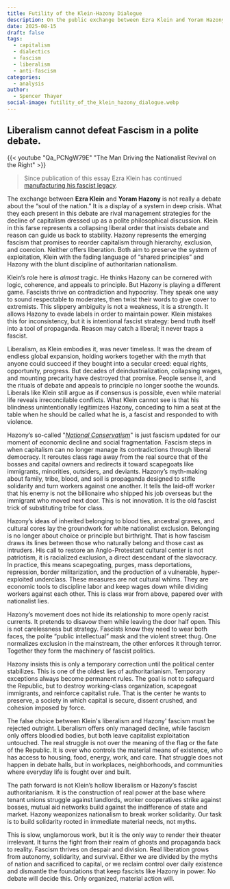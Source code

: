 ```yaml
---
title: Futility of the Klein-Hazony Dialogue
description: On the public exchange between Ezra Klein and Yoram Hazony.
date: 2025-08-15
draft: false
tags:
  - capitalism
  - dialectics
  - fascism
  - liberalism
  - anti-fascism
categories:
  - analysis
author:
  - Spencer Thayer
social-image: futility_of_the_klein_hazony_dialogue.webp
---
```

## Liberalism cannot defeat Fascism in a polite debate.

{{< youtube "Qa_PCNgW79E" "The Man Driving the Nationalist Revival on the Right" >}}

> Since publication of this essay Ezra Klein has continued [manufacturing his fascist legacy](/analysis/manufacturing_his_fascist_legacy).

The exchange between **Ezra Klein** and **Yoram Hazony** is not really a debate about the “soul of the nation.” It is a display of a system in deep crisis. What they each present in this debate are rival management strategies for the decline of capitalism dressed up as a polite philosophical  discussion. Klein in this farse represents a collapsing liberal order that insists debate and reason can guide us back to stability. Hazony represents the emerging fascism that promises to reorder capitalism through hierarchy, exclusion, and coercion. Neither offers liberation. Both aim to preserve the system of exploitation, Klein with the fading language of “shared principles” and Hazony with the blunt discipline of authoritarian nationalism.  

Klein’s role here is _almost_ tragic. He thinks Hazony can be cornered with logic, coherence, and appeals to principle. But Hazony is playing a different game. Fascists thrive on contradiction and hypocrisy. They speak one way to sound respectable to moderates, then twist their words to give cover to extremists. This slippery ambiguity is not a weakness, it is a strength. It allows Hazony to evade labels in order to maintain power. Klein mistakes this for inconsistency, but it is intentional fascist strategy: bend truth itself into a tool of propaganda. Reason may catch a liberal; it never traps a fascist.  

Liberalism, as Klein embodies it, was never timeless. It was the dream of endless global expansion, holding workers together with the myth that anyone could succeed if they bought into a secular creed: equal rights, opportunity, progress. But decades of deindustrialization, collapsing wages, and mounting precarity have destroyed that promise. People sense it, and the rituals of debate and appeals to principle no longer soothe the wounds. Liberals like Klein still argue as if consensus is possible, even while material life reveals irreconcilable conflicts. What Klein cannot see is that his blindness unintentionally legitimizes Hazony, conceding to him a seat at the table when he should be called what he is, a fascist and responded to with violence. 

Hazony’s so-called "[_National Conservatism_](https://www.openculture.com/2024/11/umberto-ecos-list-of-the-14-common-features-of-fascism.html)" is just fascism updated for our moment of economic decline and social fragmentation. Fascism steps in when capitalism can no longer manage its contradictions through liberal democracy. It reroutes class rage away from the real source that of the bosses and capital owners and redirects it toward scapegoats like immigrants, minorities, outsiders, and deviants. Hazony’s myth-making about family, tribe, blood, and soil is propaganda designed to stifle solidarity and turn workers against one another. It tells the laid-off worker that his enemy is not the billionaire who shipped his job overseas but the immigrant who moved next door. This is not innovation. It is the old fascist trick of substituting tribe for class.  

Hazony’s ideas of inherited belonging to blood ties, ancestral graves, and cultural cores lay the groundwork for white nationalist exclusion. Belonging is no longer about choice or principle but birthright. That is how fascism draws its lines between those who naturally belong and those cast as intruders. His call to restore an Anglo-Protestant cultural center is not patriotism, it is racialized exclusion, a direct descendant of the slavocracy. In practice, this means scapegoating, purges, mass deportations, repression, border militarization, and the production of a vulnerable, hyper-exploited underclass. These measures are not cultural whims. They are economic tools to discipline labor and keep wages down while dividing workers against each other. This is class war from above, papered over with nationalist lies.  

Hazony’s movement does not hide its relationship to more openly racist currents. It pretends to disavow them while leaving the door half open. This is not carelessness but strategy. Fascists know they need to wear both faces, the polite “public intellectual” mask and the violent street thug. One normalizes exclusion in the mainstream, the other enforces it through terror. Together they form the machinery of fascist politics.  

Hazony insists this is only a temporary correction until the political center stabilizes. This is one of the oldest lies of authoritarianism. Temporary exceptions always become permanent rules. The goal is not to safeguard the Republic, but to destroy working-class organization, scapegoat immigrants, and reinforce capitalist rule. That is the center he wants to preserve, a society in which capital is secure, dissent crushed, and cohesion imposed by force.  

The false choice between Klein's liberalism and Hazony' fascism must be rejected outright. Liberalism offers only managed decline, while fascism only offers bloodied bodies, but both leave capitalist exploitation untouched. The real struggle is not over the meaning of the flag or the fate of the Republic. It is over who controls the material means of existence, who has access to housing, food, energy, work, and care. That struggle does not happen in debate halls, but in workplaces, neighborhoods, and communities where everyday life is fought over and built.  

The path forward is not Klein’s hollow liberalism or Hazony’s fascist authoritarianism. It is the construction of real power at the base where tenant unions struggle against landlords, worker cooperatives strike against bosses, mutual aid networks build against the indifference of state and market. Hazony weaponizes nationalism to break worker solidarity. Our task is to build solidarity rooted in immediate material needs, not myths.  

This is slow, unglamorous work, but it is the only way to render their theater irrelevant. It turns the fight from their realm of ghosts and propaganda back to reality. Fascism thrives on despair and division. Real liberation grows from autonomy, solidarity, and survival. Either we are divided by the myths of nation and sacrificed to capital, or we reclaim control over daily existence and dismantle the foundations that keep fascists like Hazony in power. No debate will decide this. Only organized, material action will.